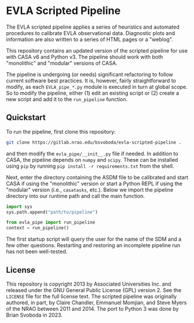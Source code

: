 # EVLA Scripted Pipeline
The EVLA scripted pipeline applies a series of heuristics and automated
procedures to calibrate EVLA observational data. Diagnostic plots and
information are also written to a series of HTML pages or a "weblog".

This repository contains an updated version of the scripted pipeline for use
with CASA v6 and Python v3.  The pipeline should work with both "monolithic"
and "modular" versions of CASA.

The pipeline is undergoing (or needs) significant refactoring to follow current
software best practices. It is, however, fairly straightforward to modify, as
each `EVLA_pipe_*.py` module is executed in turn at global scope. So to modify
the pipeline, either (1) edit an existing script or (2) create a new script and
add it to the `run_pipeline` function.


## Quickstart
To run the pipeline, first clone this repository:

```bash
git clone https://gitlab.nrao.edu/bsvoboda/evla-scripted-pipeline .
```

and then modify the `evla_pipe/__init__.py` file if needed. In addition to
CASA, the pipeline depends on `numpy` and `scipy`. These can be installed using
`pip` by running `pip install -r requirements.txt` from the shell.

Next, enter the directory containing the ASDM file to be calibrated and start
CASA if using the "monolithic" version or start a Python REPL if using the
"modular" version (i.e., `casatasks`, etc.). Below we import the pipeline
directory into our runtime path and call the main function.

```python
import sys
sys.path.append("path/to/pipeline")

from evla_pipe import run_pipeline
context = run_pipeline()
```

The first startup script will query the user for the name of the SDM and a few
other questions. Restarting and restoring an incomplete pipeline run has not
been well-tested.


## License
This repository is copyright 2013 by Associated Universities Inc. and released
under the GNU General Public License (GPL) version 2. See the `LICENSE` file
for the full license text. The scripted pipeline was originally authored, in
part, by Claire Chandler, Emmanuel Momjian, and Steve Myers of the NRAO between
2011 and 2014. The port to Python 3 was done by Brian Svoboda in 2023.
